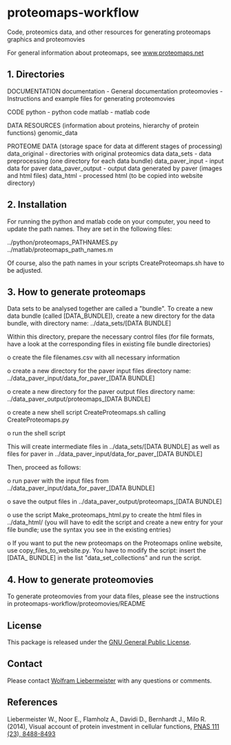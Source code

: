 proteomaps-workflow
===================

Code, proteomics data, and other resources for generating proteomaps graphics and proteomovies

For general information about proteomaps, see www.proteomaps.net


## 1. Directories

DOCUMENTATION
  documentation - General documentation
  proteomovies  - Instructions and example files for generating proteomovies

CODE
  python - python code
  matlab - matlab code

DATA RESOURCES (information about proteins, hierarchy of protein functions)
  genomic_data

PROTEOME DATA (storage space for data at different stages of processing)
  data_original     - directories with original proteomics data
  data_sets         - data preprocessing (one directory for each data bundle)
  data_paver_input  - input data for paver
  data_paver_output - output data generated by paver (images and html files)
  data_html         - processed html (to be copied into website directory)


## 2. Installation

For running the python and matlab code on your computer, you need to update the path names.
They are set in the following files:

../python/proteomaps_PATHNAMES.py
../matlab/proteomaps_path_names.m

Of course, also the path names in your scripts CreateProteomaps.sh have to be adjusted.


## 3. How to generate proteomaps

Data sets to be analysed together are called a "bundle". To create 
a new data bundle (called [DATA_BUNDLE]), create a new directory 
for the data bundle, with directory name: ../data_sets/[DATA BUNDLE]

Within this directory, prepare the necessary control files (for file 
formats, have a look at the corresponding files in existing file bundle 
directories)

 o create the file filenames.csv with all necessary information

 o create a new directory for the paver input files 
   directory name: ../data_paver_input/data_for_paver_[DATA BUNDLE]

 o create a new directory for the paver output files 
   directory name: ../data_paver_output/proteomaps_[DATA BUNDLE]

 o create a new shell script CreateProteomaps.sh calling CreateProteomaps.py

 o run the shell script

This will create intermediate files in ../data_sets/[DATA BUNDLE] as well as
files for paver in ../data_paver_input/data_for_paver_[DATA BUNDLE]

Then, proceed as follows:

 o run paver with the input files from 
   ../data_paver_input/data_for_paver_[DATA BUNDLE]

 o save the output files in 
   ../data_paver_output/proteomaps_[DATA BUNDLE]

 o use the script Make_proteomaps_html.py to create the html files
   in ../data_html/
   (you will have to edit the script and create a new entry for your 
    file bundle; use the syntax you see in the existing entries)

 o If you want to put the new proteomaps on the Proteomaps online website,
   use copy_files_to_website.py. You have to modify the script: insert the 
   [DATA_ BUNDLE] in the list "data_set_collections" and run the script.


## 4. How to generate proteomovies

To generate proteomovies from your data files, please see the instructions in proteomaps-workflow/proteomovies/README

## License
This package is released under the [GNU General Public License](LICENSE).

## Contact
Please contact [Wolfram Liebermeister](wolfram.liebermeister@gmail.com) with any questions or comments.

## References
Liebermeister W., Noor E., Flamholz A., Davidi D., Bernhardt J., Milo R. (2014),
Visual account of protein investment in cellular functions,
[PNAS 111 (23), 8488-8493](https://www.pnas.org/content/111/23/8488)